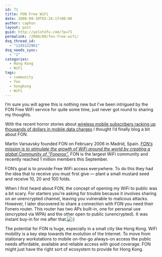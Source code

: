 ```yaml
---
id: 71
title: FON Free WiFi
date: 2008-09-30T03:24:17+00:00
author: caphun
layout: post
guid: http://yelotofu.com/?p=71
permalink: /2008/09/fon-free-wifi/
dsq_thread_id:
  - "1245122961"
dsq_needs_sync:
  - "1"
categories:
  - Hong Kong
  - WiFi
tags:
  - community
  - fon
  - hongkong
  - WiFi
---
```

I&#8217;m sure you will agree this is nothing new but I&#8217;ve been intrigued by the FON Free WiFi service for quite some time, just never got round to sharing my thoughts.

With the recent horror stories about [wireless mobile subscribers racking up thousands of dollars in mobile data charges](http://www.wftv.com/money/17390103/detail.html) I thought I&#8217;d finally blog a bit about FON.

Martin Varsavsky founded FON on February 2006 in Madrid, Spain. <cite><a href="http://blog.fon.com/en/archive/foneros/fon-wifi-community-welcomes-1000000th-member.html">FON’s mission is to stimulate the growth of WiFi around the world by creating a global Community of “Foneros”.</a></cite> FON is the largest WiFi community and recently reached 1 million members this September. 

FON&#8217;s goal is to provide Free WiFi access everywhere. To do this they had the idea that to receive you must first give &mdash; plant a small mustard seed and receive 10, 20 and 100 folds.

When I first heard about FON, the concept of opening my WiFi to public was a bit scary. For starters you&#8217;re asking for trouble because it involves sharing on an unencrypted channel, leaving you vulnerable to malicous attacks. However, I later discovered to share a connection with FON you need their Fonero router. This router has two APs built-in, one for personal use (encrypted via WPA) and the other open to public (unencrypted). It was instant buy-in for me after that.<img src="http://localhost:8888/wp-includes/images/smilies/icon_smile.gif" alt=":)" class="wp-smiley" /> 

The potential for FON is huge, especially in a small city like Hong Kong. WiFi mobility is a key step towards the evolution of the Internet. To move from stationary workstations to mobile on-the-go always-on access the public needs affordable, available and reliable access with good coverage. FON might just have the right sort of ecosystem to provide for Hong Kong.